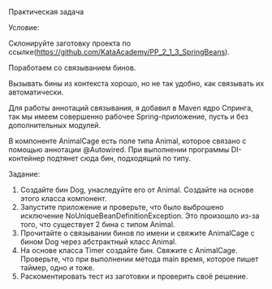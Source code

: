 Практическая задача

Условие:

Склонируйте заготовку проекта по ссылке(https://github.com/KataAcademy/PP_2_1_3_SpringBeans).

Поработаем со связыванием бинов.

Вызывать бины из контекста хорошо, но не так удобно, как связывать их автоматически.

Для работы аннотаций связывания, я добавил в Maven ядро Cпринга, так мы имеем совершенно рабочее Spring-приложение, пусть и без дополнительных модулей.

В компоненте AnimalCage есть поле типа Animal, которое связано с помощью аннотации @Autowired. При выполнении программы DI-контейнер подтянет сюда бин, подходящий по типу.

Задание:
1) Создайте бин Dog, унаследуйте его от Animal. Создайте на основе этого класса компонент.
2) Запустите приложение и проверьте, что было выброшено исключение NoUniqueBeanDefinitionException. Это произошло из-за того, что существует 2 бина с типом Animal.
3) Прочитайте о связывании бинов по имени и свяжите AnimalCage c бином Dog через абстрактный класс Animal.
4) На основе класса Timer создайте бин. Свяжите с AnimalCage. Проверьте, что при выполнении метода main время, которое пишет таймер, одно и тоже.
5) Раскоментировать тест из заготовки и проверить своё решение.
